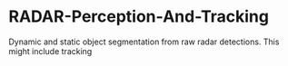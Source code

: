 # RADAR-Perception-And-Tracking
Dynamic and static object segmentation from raw radar detections. This might include tracking
